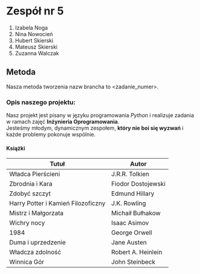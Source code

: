 # Zespół nr 5
1. Izabela Noga 
2. Nina Nowocień
3. Hubert Skierski
4. Mateusz Skierski
5. Zuzanna Walczak

## Metoda
Nasza metoda tworzenia nazw brancha to <zadanie_numer>.     
### Opis naszego projektu:
Nasz projekt jest pisany w języku programowania *Python* i realizuje zadania w ramach zajęć **Inżynieria Oprogramowania**.   
Jesteśmy młodym, dynamicznym zespołem, **który nie boi się wyzwań** i każde problemy pokonuje wspólnie.
 

#### Książki 
| **Tutuł**                        | **Autor**        |
| ------------------------------   |---------------   | 
|Władca Pierścieni                 |J.R.R. Tolkien    |
|Zbrodnia i Kara                   |Fiodor Dostojewski|
|Zdobyć szczyt                     |Edmund Hillary    | 
|Harry Potter i Kamień Filozoficzny|J.K. Rowling      |
|Mistrz i Małgorzata               |Michaił Bułhakow  |
|Wichry nocy                       |Isaac Asimov      |
|1984                              |George Orwell     |
|Duma i uprzedzenie                |Jane Austen       |
|Władcza zdolność                  |Robert A. Heinlein|
|Winnica Gór                       |John Steinbeck    |


